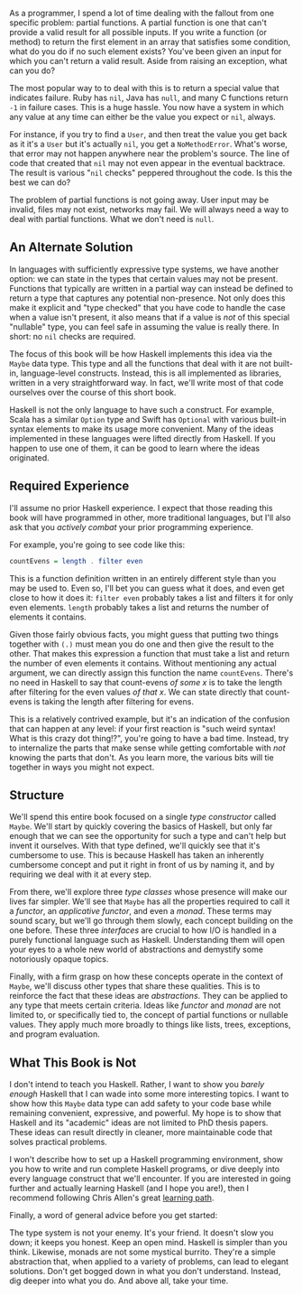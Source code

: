 As a programmer, I spend a lot of time dealing with the fallout from one
specific problem: partial functions. A partial function is one that can't
provide a valid result for all possible inputs. If you write a function (or
method) to return the first element in an array that satisfies some condition,
what do you do if no such element exists? You've been given an input for which
you can't return a valid result. Aside from raising an exception, what can you
do?

The most popular way to to deal with this is to return a special value that
indicates failure. Ruby has `nil`, Java has `null`, and many C functions return
`-1` in failure cases. This is a huge hassle. You now have a system in which any
value at any time can either be the value you expect or `nil`, always.

For instance, if you try to find a `User`, and then treat the value you get back
as it it's a `User` but it's actually `nil`, you get a `NoMethodError`. What's
worse, that error may not happen anywhere near the problem's source. The line of
code that created that `nil` may not even appear in the eventual backtrace. The
result is various "`nil` checks" peppered throughout the code. Is this the best
we can do?

The problem of partial functions is not going away. User input may be invalid,
files may not exist, networks may fail. We will always need a way to deal with
partial functions. What we don't need is `null`.

## An Alternate Solution

In languages with sufficiently expressive type systems, we have another option:
we can state in the types that certain values may not be present. Functions that
typically are written in a partial way can instead be defined to return a type
that captures any potential non-presence. Not only does this make it explicit
and "type checked" that you have code to handle the case when a value isn't
present, it also means that if a value is *not* of this special "nullable" type,
you can feel safe in assuming the value is really there. In short: no `nil`
checks are required.

The focus of this book will be how Haskell implements this idea via the
`Maybe` data type. This type and all the functions that deal with it are not
built-in, language-level constructs. Instead, this is all implemented as libraries,
written in a very straightforward way. In fact, we'll write most of that code
ourselves over the course of this short book.

Haskell is not the only language to have such a construct. For example, Scala
has a similar `Option` type and Swift has `Optional` with various built-in
syntax elements to make its usage more convenient. Many of the ideas implemented
in these languages were lifted directly from Haskell. If you happen to use one
of them, it can be good to learn where the ideas originated.

## Required Experience

I'll assume no prior Haskell experience. I expect that those reading this book
will have programmed in other, more traditional languages, but I'll also ask
that you *actively combat* your prior programming experience.

For example, you're going to see code like this:

```haskell
countEvens = length . filter even
```

This is a function definition written in an entirely different style than you
may be used to. Even so, I'll bet you can guess what it does, and even get close
to how it does it: `filter even` probably takes a list and filters it for only
even elements. `length` probably takes a list and returns the number of elements
it contains.

Given those fairly obvious facts, you might guess that putting two things
together with `(.)` must mean you do one and then give the result to the other.
That makes this expression a function that must take a list and return the
number of even elements it contains. Without mentioning any actual argument, we can
directly assign this function the name `countEvens`. There's no need in Haskell
to say that count-evens *of some x* is to take the length after filtering for
the even values *of that x*. We can state directly that count-evens is taking
the length after filtering for evens.

This is a relatively contrived example, but it's an indication of the confusion
that can happen at any level: if your first reaction is "such weird syntax! What
is this crazy dot thing!?", you're going to have a bad time. Instead, try to
internalize the parts that make sense while getting comfortable with *not*
knowing the parts that don't. As you learn more, the various bits will tie
together in ways you might not expect.

## Structure

We'll spend this entire book focused on a single *type constructor* called
`Maybe`. We'll start by quickly covering the basics of Haskell, but only far enough
that we can see the opportunity for such a type and can't help but invent it
ourselves. With that type defined, we'll quickly see that it's cumbersome to use.
This is because Haskell has taken an inherently cumbersome concept and put it
right in front of us by naming it, and by requiring we deal with it at every step.

From there, we'll explore three *type classes* whose presence will make our
lives far simpler. We'll see that `Maybe` has all the properties
required to call it a *functor*, an *applicative functor*, and even a *monad*.
These terms may sound scary, but we'll go through them slowly, each concept
building on the one before. These three *interfaces* are crucial to how I/O is handled
in a purely functional language such as Haskell. Understanding them will open
your eyes to a whole new world of abstractions and demystify some notoriously opaque
topics.

Finally, with a firm grasp on how these concepts operate in the context of
`Maybe`, we'll discuss other types that share these qualities. This is to
reinforce the fact that these ideas are *abstractions*. They can be applied to
any type that meets certain criteria. Ideas like *functor* and *monad* are not
limited to, or specifically tied to, the concept of partial functions or nullable values. They
apply much more broadly to things like lists, trees, exceptions, and program evaluation.

## What This Book is Not

I don't intend to teach you Haskell. Rather, I want to show you *barely enough*
Haskell that I can wade into some more interesting topics. I want to show how this
`Maybe` data type can add safety to your code base while remaining convenient,
expressive, and powerful. My hope is to show that Haskell and its "academic"
ideas are not limited to PhD thesis papers. These ideas can result directly in
cleaner, more maintainable code that solves practical problems.

I won't describe how to set up a Haskell programming environment, show you how
to write and run complete Haskell programs, or dive deeply into every language
construct that we'll encounter. If you are interested in going further and actually
learning Haskell (and I hope you are!), then I recommend following Chris Allen's
great [learning path][learnhaskell].

[learnhaskell]: https://github.com/bitemyapp/learnhaskell

Finally, a word of general advice before you get started:

The type system is not your enemy. It's your friend. It doesn't slow you down;
it keeps you honest. Keep an open mind. Haskell is simpler than you think.
Likewise, monads are not some mystical burrito. They're a simple abstraction that, when
applied to a variety of problems, can lead to elegant solutions. Don't get
bogged down in what you don't understand. Instead, dig deeper into what you do. And above
all, take your time.
